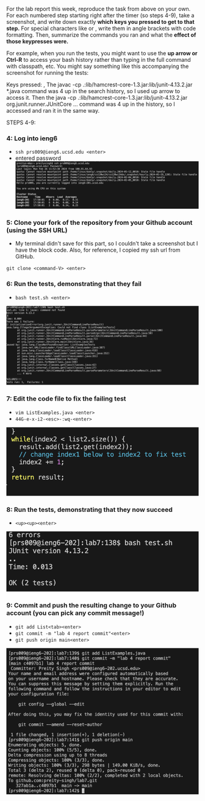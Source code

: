 For the lab report this week, reproduce the task from above on your own. For each numbered step starting right after the timer (so steps 4-9), take a screenshot, and write down exactly **which keys you pressed to get to that step.** For special characters like <enter> or <tab>, write them in angle brackets with code formatting. Then, summarize the commands you ran and what the **effect of those keypresses were.**

For example, when you run the tests, you might want to use the **up arrow or Ctrl-R** to access your bash history rather than typing in the full command with classpath, etc. You might say something like this accompanying the screenshot for running the tests:

Keys pressed: <up><up><up><up><enter>, <up><up><up><up><enter> The javac -cp .:lib/hamcrest-core-1.3.jar:lib/junit-4.13.2.jar *.java command was 4 up in the search history, so I used up arrow to access it. Then the java -cp .:lib/hamcrest-core-1.3.jar:lib/junit-4.13.2.jar org.junit.runner.JUnitCore ... command was 4 up in the history, so I accessed and ran it in the same way.

STEPS 4-9:
### 4: Log into ieng6
* `ssh prs009@ieng6.ucsd.edu <enter>`
* entered password
![Image](loginIeng6.png)

### 5: Clone your fork of the repository from your Github account (using the SSH URL)
* My terminal didn't save for this part, so I couldn't take a screenshot but I have the block code. Also, for reference, I copied my ssh url from GitHub.
```
git clone <command-V> <enter>
```

### 6: Run the tests, demonstrating that they fail
* `bash test.sh <enter>`

![Image](preFixTest.png)

### 7: Edit the code file to fix the failing test
* `vim ListExamples.java <enter>`
* `44G-e-x-i2-<esc>-:wq-<enter>`

![Image](fixTest.png)

### 8: Run the tests, demonstrating that they now succeed
* `<up><up><enter>`

![Image](testRun.png)

### 9: Commit and push the resulting change to your Github account (you can pick any commit message!)
* `git add List<tab><enter>`
* `git commit -m "lab 4 report commit"<enter>`
* `git push origin main<enter>`

![Image](gitPushCommit.png)
